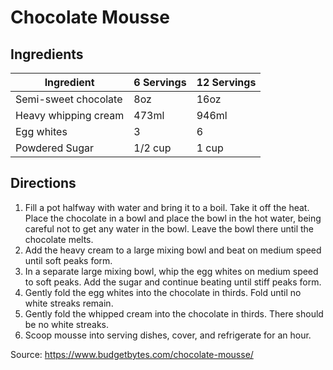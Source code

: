 # Chocolate Mousse

## Ingredients

| Ingredient | 6 Servings | 12 Servings |
|------------|------------|-------------|
| Semi-sweet chocolate | 8oz | 16oz |
| Heavy whipping cream | 473ml | 946ml |
| Egg whites | 3 | 6 |
| Powdered Sugar | 1/2 cup | 1 cup |

## Directions

1. Fill a pot halfway with water and bring it to a boil. Take it off the heat.
   Place the chocolate in a bowl and place the bowl in the hot water, being
   careful not to get any water in the bowl. Leave the bowl there until the
   chocolate melts.
2. Add the heavy cream to a large mixing bowl and beat on medium speed until
   soft peaks form.
3. In a separate large mixing bowl, whip the egg whites on medium speed to soft
   peaks. Add the sugar and continue beating until stiff peaks form.
4. Gently fold the egg whites into the chocolate in thirds. Fold until no white
   streaks remain.
5. Gently fold the whipped cream into the chocolate in thirds. There should be
   no white streaks.
6. Scoop mousse into serving dishes, cover, and refrigerate for an hour.

Source: https://www.budgetbytes.com/chocolate-mousse/
